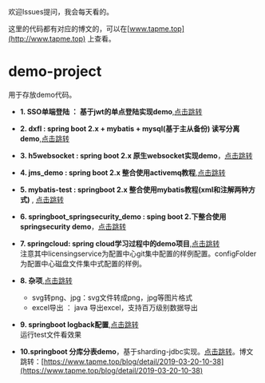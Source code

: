 欢迎Issues提问，我会每天看的。

这里的代码都有对应的博文的，可以在[www.tapme.top](http://www.tapme.top) 上查看。


# demo-project
用于存放demo代码。
- **1. SSO单端登陆 ： 基于jwt的单点登陆实现demo**,[点击跳转](https://github.com/FleyX/demo-project/tree/master/1.SSO%E5%8D%95%E7%82%B9%E7%99%BB%E5%BD%95)
- **2. dxfl : spring boot 2.x + mybatis + mysql(基于主从备份) 读写分离demo**,[点击跳转](https://github.com/FleyX/demo-project/tree/master/dxfl)

- **3. h5websocket : spring boot 2.x 原生websocket实现demo**，[点击跳转](https://github.com/FleyX/demo-project/tree/master/h5websocket)

- **4. jms_demo : spring boot 2.x 整合使用activemq教程**,[点击跳转](https://github.com/FleyX/demo-project/tree/master/jms_demo)

- **5. mybatis-test : springboot 2.x 整合使用mybatis教程(xml和注解两种方式)** , [点击跳转](https://github.com/FleyX/demo-project/tree/master/mybatis-test)

- **6. springboot_springsecurity_demo : sping boot 2.下整合使用springsecurity demo**，[点击跳转](https://github.com/FleyX/demo-project/tree/master/springboot_spirngsecurity_demo)

- **7. springcloud: spring cloud学习过程中的demo项目**,[点击跳转](https://github.com/FleyX/demo-project/tree/master/springcloud)<br/>注意其中licensingservice为配置中心git集中配置的样例配置。configFolder为配置中心磁盘文件集中式配置的样例。

- **8. 杂项**,[点击跳转](https://github.com/FleyX/demo-project/tree/master/%E6%9D%82%E9%A1%B9)
  - svg转png、jpg：svg文件转成png，jpg等图片格式
  - excel导出 ： java 导出excel，支持百万级别数据导出
  
- **9. springboot logback配置**,[点击跳转](https://github.com/FleyX/demo-project/tree/master/spring-boot/log-demo)<br/>运行test文件看效果

- **10.springboot 分库分表demo**，基于sharding-jdbc实现。[点击跳转](https://github.com/FleyX/demo-project/tree/master/spring-boot/sjdemo)。博文跳转：[https://www.tapme.top/blog/detail/2019-03-20-10-38](https://www.tapme.top/blog/detail/2019-03-20-10-38)
